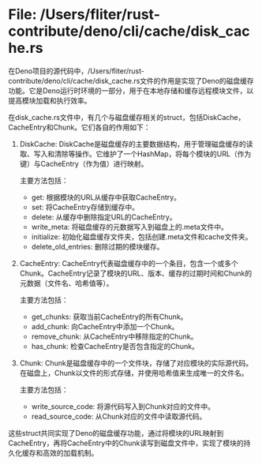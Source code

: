 # File: /Users/fliter/rust-contribute/deno/cli/cache/disk_cache.rs

在Deno项目的源代码中，/Users/fliter/rust-contribute/deno/cli/cache/disk_cache.rs文件的作用是实现了Deno的磁盘缓存功能。它是Deno运行时环境的一部分，用于在本地存储和缓存远程模块文件，以提高模块加载和执行效率。

在disk_cache.rs文件中，有几个与磁盘缓存相关的struct，包括DiskCache，CacheEntry和Chunk。它们各自的作用如下：

1. DiskCache: DiskCache是磁盘缓存的主要数据结构，用于管理磁盘缓存的读取、写入和清除等操作。它维护了一个HashMap，将每个模块的URL（作为键）与CacheEntry（作为值）进行映射。

    主要方法包括：
    - get: 根据模块的URL从缓存中获取CacheEntry。
    - set: 将CacheEntry存储到缓存中。
    - delete: 从缓存中删除指定URL的CacheEntry。
    - write_meta: 将磁盘缓存的元数据写入到磁盘上的.meta文件中。
    - initialize: 初始化磁盘缓存文件夹，包括创建.meta文件和cache文件夹。
    - delete_old_entries: 删除过期的模块缓存。

2. CacheEntry: CacheEntry代表磁盘缓存中的一个条目，包含一个或多个Chunk。CacheEntry记录了模块的URL、版本、缓存的过期时间和Chunk的元数据（文件名、哈希值等）。

    主要方法包括：
    - get_chunks: 获取当前CacheEntry的所有Chunk。
    - add_chunk: 向CacheEntry中添加一个Chunk。
    - remove_chunk: 从CacheEntry中移除指定的Chunk。
    - has_chunk: 检查CacheEntry是否包含指定的Chunk。

3. Chunk: Chunk是磁盘缓存中的一个文件块，存储了对应模块的实际源代码。在磁盘上，Chunk以文件的形式存储，并使用哈希值来生成唯一的文件名。

    主要方法包括：
    - write_source_code: 将源代码写入到Chunk对应的文件中。
    - read_source_code: 从Chunk对应的文件中读取源代码。

这些struct共同实现了Deno的磁盘缓存功能，通过将模块的URL映射到CacheEntry，再将CacheEntry中的Chunk读写到磁盘文件中，实现了模块的持久化缓存和高效的加载机制。

